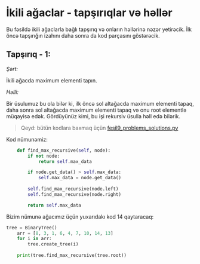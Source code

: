 # İkili ağaclar - tapşırıqlar və həllər

Bu fəsildə ikili ağaclarla bağlı tapşırıq və onların  həllərinə nəzər yetirəcik.
İlk öncə tapşırığın izahını daha sonra da kod parçasını göstərəcik.

## Tapşırıq - 1:

*Şərt:* 

İkili ağacda maximum elementi tapın.

*Həlli:* 

Bir üsulumuz bu ola bilər ki, ilk öncə sol altağacda maximum elementi tapaq, daha sonra sol altağacda maximum elementi tapaq və onu root elementlə müqayisə edək. Gördüyünüz kimi, bu işi rekursiv üsulla həll edə bilərik.
> Qeyd: bütün kodlara baxmaq üçün [fesil9_problems_solutions.py](../Source_Code/python_kodlar/fesil9/fesil9_problems_solutions.py)

Kod nümunəmiz:

```python
    def find_max_recursive(self, node):
        if not node:
            return self.max_data

        if node.get_data() > self.max_data:
            self.max_data = node.get_data()
        
        self.find_max_recursive(node.left)
        self.find_max_recursive(node.right)

        return self.max_data
```

Bizim nümunə ağacımız üçün yuxarıdakı kod 14 qaytaracaq:

```python
tree = BinaryTree()
    arr = [8, 3, 1, 6, 4, 7, 10, 14, 13]
    for i in arr:
        tree.create_tree(i)
    
    print(tree.find_max_recursive(tree.root))
```